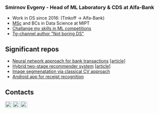 ### Smirnov Evgeny - Head of ML Laboratory & CDS at Alfa-Bank

- Work in DS since 2016: (Tinkoff → Alfa-Bank)
- [MSc](http://www.machinelearning.ru/wiki/images/c/c5/Smirnov2018MThesis.pdf) and BCs in Data Science at MIPT
- [Challange my skills in ML competitions](https://boosters.pro/user/evgeny)
- [Tg-channel author "Not boring DS"](https://t.me/not_boring_ds)

## Significant repos
- [Neural network approach for bank transactions](https://github.com/smirnovevgeny/AlfaBattle2.0) [[article]](https://habr.com/ru/company/tinkoff/blog/454818/)
- [Hybrid two-stage recommender system](https://github.com/smirnovevgeny/RekkoChallenge) [[article]](https://habr.com/ru/company/alfa/blog/551130/)
- [Image segmenatation via classical CV approach](https://github.com/smirnovevgeny/Pattern-recognition)
- [Android app for receipt recognition](https://github.com/smirnovevgeny/yourreceipts)



## Contacts

[<img align="left" alt="Smirnov Evgeny | LinkedIn" width="22px" src="https://upload.wikimedia.org/wikipedia/commons/thumb/c/c9/Linkedin.svg/1200px-Linkedin.svg.png" />][linkedin]
[<img align="left" alt="Smirnov Evgeny | ods.ai" width="22px" src="https://cdn.worldvectorlogo.com/logos/slack-1.svg" />][ods]
[<img align="left" alt="Smirnov Evgeny | habr" width="22px" src="https://habrastorage.org/r/w1560/webt/f1/lq/ka/f1lqkaveikdfqkb_rip_4vq4s_8.png" />][habr]


<!--
**smirnovevgeny/smirnovevgeny** is a ✨ _special_ ✨ repository because its `README.md` (this file) appears on your GitHub profile.

Here are some ideas to get you started:

- 🔭 I’m currently working on ...
- 🌱 I’m currently learning ...
- 👯 I’m looking to collaborate on ...
- 🤔 I’m looking for help with ...
- 💬 Ask me about ...
- 📫 How to reach me: ...
- 😄 Pronouns: ...
- ⚡ Fun fact: ...
-->
[ods]: https://opendatascience.slack.com/team/U4AQM4FV0
[linkedin]: https://www.linkedin.com/in/smirnov-evgeny/
[habr]: https://habr.com/ru/users/smirnovevgeny/
